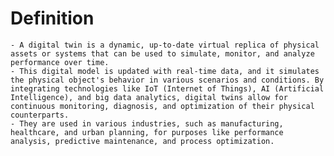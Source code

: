 # Definition
	- A digital twin is a dynamic, up-to-date virtual replica of physical assets or systems that can be used to simulate, monitor, and analyze performance over time.
	- This digital model is updated with real-time data, and it simulates the physical object's behavior in various scenarios and conditions. By integrating technologies like IoT (Internet of Things), AI (Artificial Intelligence), and big data analytics, digital twins allow for continuous monitoring, diagnosis, and optimization of their physical counterparts.
	- They are used in various industries, such as manufacturing, healthcare, and urban planning, for purposes like performance analysis, predictive maintenance, and process optimization.